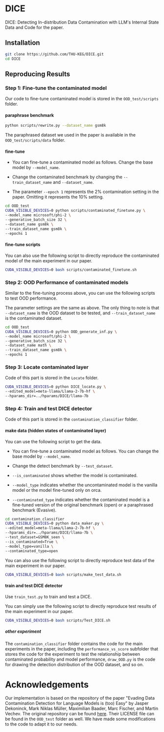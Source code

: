 # DICE
DICE: Detecting In-distribution Data Contamination with LLM's Internal State
Data and Code for the paper.

## Installation

``` bash
git clone https://github.com/THU-KEG/DICE.git
cd DICE
```

## Reproducing Results

### Step 1: Fine-tune the contaminated model


Our code to fine-tune contaminated model is stored in the `OOD_test/scripts` folder. 

#### paraphrase benchmark

``` bash
python scripts/rewrite.py --dataset_name gsm8k
```
The paraphrased dataset we used in the paper is available in the `OOD_test/scripts/data` folder.

#### fine-tune 

- You can fine-tune a contaminated model as follows. Change the base model by `--model_name`.

- Change the contaminated benchmark by changing the `--train_dataset_name` and `--dataset_name`.

- The parameter `--epoch 1` represents the 2% contamination setting in the paper. Omitting it represents the 10% setting.

``` bash
cd OOD_test
CUDA_VISIBLE_DEVICES=0 python scripts/contaminated_finetune.py \
--model_name microsoft/phi-2 \
--generative_batch_size 32 \
--dataset_name gsm8k \
--train_dataset_name gsm8k \
--epochs 1
```

#### fine-tune scripts

You can also use the following script to directly reproduce the contaminated model of the main experiment in our paper.

``` bash
CUDA_VISIBLE_DEVICES=0 bash scripts/contaminated_finetune.sh
```

### Step 2: OOD Performance of contaminated models

Similar to the fine-tuning process above, you can use the following scripts to test OOD performance.

The parameter settings are the same as above. The only thing to note is that `--dataset_name` is the OOD dataset to be tested, and `--train_dataset_name` is the contaminated dataset.

``` bash
cd OOD_test
CUDA_VISIBLE_DEVICES=0 python OOD_generate_inf.py \
--model_name microsoft/phi-2 \
--generative_batch_size 32 \
--dataset_name math \
--train_dataset_name gsm8k \
--epochs 1
```

### Step 3: Locate contaminated layer

Code of this part is stored in the `Locate` folder. 

```bash
CUDA_VISIBLE_DEVICES=0 python DICE_locate.py \
--edited_model=meta-llama/Llama-2-7b-hf \
--hparams_dir=../hparams/DICE/llama-7b 
```

### Step 4: Train and test DICE detector

Code of this part is stored in the `contamination_classifier` folder. 

#### make data (hidden states of contaminated layer)

You can use the following script to get the data.

- You can fine-tune a contaminated model as follows. You can change the base model by `--model_name`.

- Change the detect benchmark by `--test_dataset`.

- `--is_contaminated` shows whether the model is contaminated.

- `--model_type` indicates whether the uncontaminated model is the vanilla model or the model fine-tuned only on orca.

- `--contaminated_type` indicates whether the contaminated model is a fine-tuned version of the original benchmark (open) or a paraphrased benchmark (Evasive).


```bash
cd contamination_classifier
CUDA_VISIBLE_DEVICES=0 python data_maker.py \
--edited_model=meta-llama/Llama-2-7b-hf \
--hparams_dir=../hparams/DICE/llama-7b \
--test_dataset=GSM8K_seen \
--is_contaminated=True \
--model_type=vanilla \
--contaminated_type=open
```
You can also use the following script to directly reproduce test data of the main experiment in our paper.

``` bash
CUDA_VISIBLE_DEVICES=0 bash scripts/make_test_data.sh
```

#### train and test DICE detector

Use `train_test.py` to train and test a DICE.

You can simply use the following script to directly reproduce test results of the main experiment in our paper.

``` bash
CUDA_VISIBLE_DEVICES=0 bash scripts/Test_DICE.sh
```

##### other experiment

The `contamination_classifier` folder contains the code for the main experiments in the paper, including the `performance_vs_score` subfolder that stores the code for the experiment to test the relationship between contaminated probability and model performance,  `draw_OOD.py` is the code for drawing the detection distribution of the OOD dataset, and so on.


# Acknowledgements

Our implementation is based on the repository of the paper "Evading Data Contamination Detection for Language Models is (too) Easy" by Jasper Dekoninck, Mark Niklas Müller, Maximilian Baader, Marc Fischer, and Martin Vechev. The original repository can be found [here](https://github.com/eth-sri/malicious-contamination/). Their LICENSE file can be found in the `OOD_test` folder as well. We have made some modifications to the code to adapt it to our needs.


